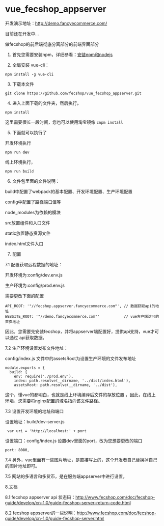 # vue_fecshop_appserver

开发演示地址：http://demo.fancyecommerce.com/

目前还在开发中...

做fecshop的前后端彻底分离部分的前端界面部分

1. 首先您需要安装npm，详细参看：[安装npm和nodejs](http://www.fancyecommerce.com/2017/07/12/%E5%AE%89%E8%A3%85npm%E5%92%8Cnodejs/)

2. 全局安装 vue-cli：  

```
npm install -g vue-cli
```

3. 下载本文件

```
git clone https://github.com/fecshop/vue_fecshop_appserver.git
```

4. 进入上面下载的文件夹，然后执行。

```
npm install
```

这里需要很长一段时间，您也可以使用淘宝镜像  `cnpm install`

5. 下面就可以执行了

开发环境执行

```
npm run dev
```

线上环境执行，

```
npm run build
```


6. 文件包里面的文件说明：

build中配置了webpack的基本配置、开发环境配置、生产环境配置

config中配置了路径端口值等

node_modules为依赖的模块

src放置组件和入口文件

static放置静态资源文件

index.html文件入口

7. 配置

7.1 配置获取远程数据的地址：

开发环境为:config/dev.env.js

生产环境为:config/prod.env.js

需要更改下面的配置

```
API_ROOT: '"//fecshop.appserver.fancyecommerce.com"', // 数据获取api的地址
WEBSITE_ROOT: '"//demo.fancyecommerce.com"'           // vue客户端访问的首页地址
```

因此，您需要先安装fecshop，并将appserver端配置好，提供api支持，vue才可以通过
api获取数据。

7.2 生产环境设置发布文件地址：

config/index.js 文件中的assetsRoot为设置生产环境的文件发布地址

```
module.exports = {
  build: {
    env: require('./prod.env'),
    index: path.resolve(__dirname, '../dist/index.html'),
    assetsRoot: path.resolve(__dirname, '../dist'),
```

这个，懂vue的都明白，也就是线上环境编译后文件的存放位置
，因此，在线上环境，您需要将nginx配置的域名指向该文件路径。


7.3 设置开发环境的地址和端口

设置地址：build/dev-server.js

```
 var uri = 'http://localhost:' + port
```

设置端口：config/index.js 设置dev里面的port，改为您想要更改的端口

```
port: 8080,
```


7.4 另外，vue里面有一些图片地址，是直接写上的，这个开发者自己替换掉自己的图片地址即可。

7.5 网站的多语言和多货币，是在服务端appserver中进行设置。

8.文档

8.1 fecshop appserver api 状态码：http://www.fecshop.com/doc/fecshop-guide/develop/cn-1.0/guide-fecshop-server-return-code.html

8.2 fecshop appserver的一些说明：http://www.fecshop.com/doc/fecshop-guide/develop/cn-1.0/guide-fecshop-server.html











